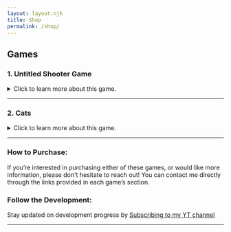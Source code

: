 ```yaml
---
layout: layout.njk
title: Shop
permalink: /shop/
---
```



## Games

### 1. **Untitled Shooter Game**
<details>
  <summary>Click to learn more about this game.</summary>

  **Status**: Alpha build Currently is Available

  ### Brief Description
  A fast-paced shooter where you battle endless waves of zombies across diverse environments. The game features dynamic challenges and upgrades that keep the action intense.

  ### Download 
  - **Windows**: Mega - https://mega.nz/file/o2VDHS4J#G9sqv8tGQq7r9dlmhjmsbbE-LGmndZyr-nOKbngSDqI
  - **Linux**: Mega - NA, Tommorow i will have a linux build

  ### Leave a Review
  Played the game? [Contact me](/contact/) if you'd like to leave a review to be featured here!

  ### Details:
  - **Price**: Free, until 11 Sept 2024
  - **Supported Platforms**: Windows, Linux, Only on the first release build - Android.

  ### Notes:
  - The game currently has 1 known bug, where you cannot pick up an ammo box, So, this will be fixed On the Beta Build [The Next one]
  - if you notice another bug please contact me on discord: @adamoolah or send me an email: adam.alnajar@yahoo.com

</details>

---

### 2. **Cats**
<details>
  <summary>Click to learn more about this game.</summary>

  **Status**: Work in progress. No preview available yet.

  ### Brief Description
  A quirky, fun game where you can play with and annoy cats—because, why not? It’s a silly, stress-free experience that’s all about having fun with your feline friends.

  ### Purchase
  Want to play when it launches? [Contact me](/contact/) to reserve your copy!

  ### Leave a Review
  Loved the game? [Contact me](/contact/) to leave your review, and it might appear here!

  ### Details:
  - **Price**: $5 USD
  - **Supported Platforms**: Windows, Linux.
  - **Release Date**: TBA

  *(Details are subject to change upon release. More information to come soon!)*
</details>

---

### How to Purchase:
If you’re interested in purchasing either of these games, or would like more information, please don't hesitate to reach out! You can contact me directly through the links provided in each game’s section.

### Follow the Development:
Stay updated on development progress by [Subscribing to my YT channel](https://youtube.com/@adamoolah)

---
